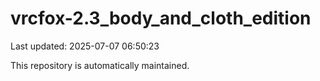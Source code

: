 # vrcfox-2.3_body_and_cloth_edition

Last updated: 2025-07-07 06:50:23

This repository is automatically maintained.
